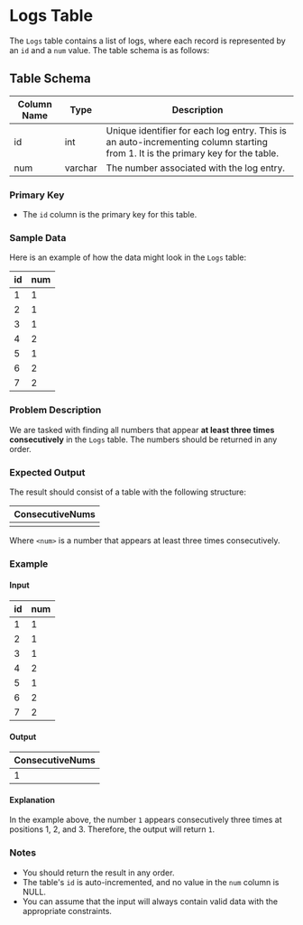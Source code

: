 # Logs Table

The `Logs` table contains a list of logs, where each record is represented by an `id` and a `num` value. The table schema is as follows:

## Table Schema

| Column Name | Type    | Description                               |
|-------------|---------|-------------------------------------------|
| id          | int     | Unique identifier for each log entry. This is an auto-incrementing column starting from 1. It is the primary key for the table. |
| num         | varchar | The number associated with the log entry. |

### Primary Key
- The `id` column is the primary key for this table.

### Sample Data

Here is an example of how the data might look in the `Logs` table:

| id  | num |
|-----|-----|
| 1   | 1   |
| 2   | 1   |
| 3   | 1   |
| 4   | 2   |
| 5   | 1   |
| 6   | 2   |
| 7   | 2   |

### Problem Description

We are tasked with finding all numbers that appear **at least three times consecutively** in the `Logs` table. The numbers should be returned in any order.

### Expected Output

The result should consist of a table with the following structure:

| ConsecutiveNums |
|-----------------|
| <num>           |

Where `<num>` is a number that appears at least three times consecutively.

### Example

#### Input

| id  | num |
|-----|-----|
| 1   | 1   |
| 2   | 1   |
| 3   | 1   |
| 4   | 2   |
| 5   | 1   |
| 6   | 2   |
| 7   | 2   |

#### Output

| ConsecutiveNums |
|-----------------|
| 1               |

#### Explanation

In the example above, the number `1` appears consecutively three times at positions 1, 2, and 3. Therefore, the output will return `1`.

### Notes
- You should return the result in any order.
- The table's `id` is auto-incremented, and no value in the `num` column is NULL.
- You can assume that the input will always contain valid data with the appropriate constraints.
